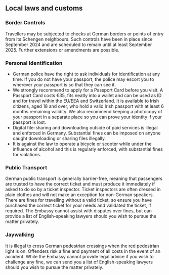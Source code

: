 ## Local laws and customs

### **Border Controls**

Travellers may be subjected to checks at German borders or points of entry from its Schengen neighbours. Such controls have been in place since September 2024 and are scheduled to remain until at least September 2025. Further extensions or amendments are possible.

### **Personal Identification**

* German police have the right to ask individuals for identification at any time. If you do not have your passport, the police may escort you to wherever your passport is so that they can see it.
* We strongly recommend to apply for a Passport Card before you visit. A Passport Card costs €35, fits neatly into a wallet and can be used as ID and for travel within the EU/EEA and Switzerland. It is available to Irish citizens, aged 18 and over, who hold a valid Irish passport with at least 6 months remaining validity. We also recommend keeping a photocopy of your passport in a separate place so you can prove your identity if your passport is lost.
* Digital file-sharing and downloading outside of paid services is illegal and enforced in Germany. Substantial fines can be imposed on anyone caught downloading or sharing files illegally.
* It is against the law to operate a bicycle or scooter while under the influence of alcohol and this is regularly enforced, with substantial fines for violations.

### **Public Transport**

German public transport is generally barrier-free, meaning that passengers are trusted to have the correct ticket and must produce it immediately if asked to do so by a ticket inspector. Ticket inspectors are often dressed in plain clothes and will not make an exception for non-German speakers. There are fines for travelling without a valid ticket, so ensure you have purchased the correct ticket for your needs and validated the ticket, if required. The Embassy cannot assist with disputes over fines, but can provide a list of English-speaking lawyers should you wish to pursue the matter privately.

### **Jaywalking**

It is illegal to cross German pedestrian crossings when the red pedestrian light is on. Offenders risk a fine and payment of all costs in the event of an accident. While the Embassy cannot provide legal advice if you wish to challenge any fine, we can send you a list of English-speaking lawyers should you wish to pursue the matter privately.